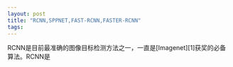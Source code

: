 ```yaml
---
layout: post
title: "RCNN,SPPNET,FAST-RCNN,FASTER-RCNN"
tags:
---
```

RCNN是目前最准确的图像目标检测方法之一，一直是[Imagenet][1]获奖的必备算法。RCNN是
